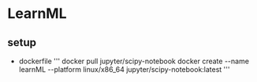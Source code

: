 # LearnML

## setup
- dockerfile
'''
docker pull jupyter/scipy-notebook
docker create --name learnML --platform linux/x86_64 jupyter/scipy-notebook:latest
'''
